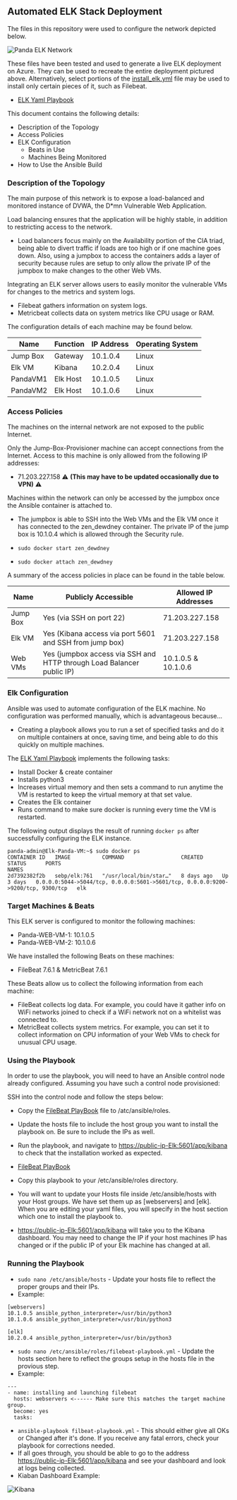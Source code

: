 ## Automated ELK Stack Deployment

The files in this repository were used to configure the network depicted below.

![Panda ELK Network](https://github.com/TeaLeafMedia/TeaLeaf_CyberSec/blob/main/Diagrams/New%20Panda-Network-Map.drawio.png)

These files have been tested and used to generate a live ELK deployment on Azure. They can be used to recreate the entire deployment pictured above. Alternatively, select portions of the [install_elk.yml](https://github.com/TeaLeafMedia/TeaLeaf_CyberSec/blob/main/Ansible/install-elk.yml) file may be used to install only certain pieces of it, such as Filebeat.

  - [ELK Yaml Playbook](https://github.com/TeaLeafMedia/TeaLeaf_CyberSec/blob/main/Ansible/install-elk.yml)

This document contains the following details:
- Description of the Topology
- Access Policies
- ELK Configuration
  - Beats in Use
  - Machines Being Monitored
- How to Use the Ansible Build

### Description of the Topology

The main purpose of this network is to expose a load-balanced and monitored instance of DVWA, the D*mn Vulnerable Web Application.

Load balancing ensures that the application will be highly stable, in addition to restricting access to the network.

- Load balancers focus mainly on the Availability portion of the CIA triad, being able to divert traffic if loads are too high or if one machine goes down. Also, using a jumpbox to access the containers adds a layer of security because rules are setup to only allow the private IP of the jumpbox to make changes to the other Web VMs. 

Integrating an ELK server allows users to easily monitor the vulnerable VMs for changes to the metrics and system logs.

- Filebeat gathers information on system logs.
- Metricbeat collects data on system metrics like CPU usage or RAM.

The configuration details of each machine may be found below.

| Name     | Function | IP Address | Operating System |
|----------|----------|------------|------------------|
| Jump Box | Gateway  | 10.1.0.4   | Linux            |
| Elk VM   | Kibana   | 10.2.0.4   | Linux            | 
| PandaVM1 | Elk Host | 10.1.0.5   | Linux            |
| PandaVM2 | Elk Host | 10.1.0.6   | Linux            |

### Access Policies

The machines on the internal network are not exposed to the public Internet. 

Only the Jump-Box-Provisioner machine can accept connections from the Internet. Access to this machine is only allowed from the following IP addresses:

- 71.203.227.158 :warning: **(This may have to be updated occasionally due to VPN)** :warning:

Machines within the network can only be accessed by the jumpbox once the Ansible container is attached to.

- The jumpbox is able to SSH into the Web VMs and the Elk VM once it has connected to the zen_dewdney container. The private IP of the jump box is 10.1.0.4 which is allowed through the Security rule. 

- `sudo docker start zen_dewdney`
- `sudo docker attach zen_dewdney`

A summary of the access policies in place can be found in the table below.

| Name     | Publicly Accessible | Allowed IP Addresses |
|----------|---------------------|----------------------|
| Jump Box | Yes (via SSH on port 22)                | 71.203.227.158       |
| Elk VM   | Yes (Kibana access via port 5601 and SSH from jump box) | 71.203.227.158       |
| Web VMs  | Yes (jumpbox access via SSH and HTTP through Load Balancer public IP) | 10.1.0.5 & 10.1.0.6             |

### Elk Configuration

Ansible was used to automate configuration of the ELK machine. No configuration was performed manually, which is advantageous because...

- Creating a playbook allows you to run a set of specified tasks and do it on multiple containers at once, saving time, and being able to do this quickly on multiple machines. 

The [ELK Yaml Playbook](https://github.com/TeaLeafMedia/TeaLeaf_CyberSec/blob/main/Ansible/install-elk.yml) implements the following tasks:

- Install Docker & create container
- Installs python3
- Increases virtual memory and then sets a command to run anytime the VM is restarted to keep the virtual memory at that set value.
- Creates the Elk container
- Runs command to make sure docker is running every time the VM is restarted.

The following output displays the result of running `docker ps` after successfully configuring the ELK instance.

```
panda-admin@Elk-Panda-VM:~$ sudo docker ps
CONTAINER ID   IMAGE          COMMAND                  CREATED      STATUS      PORTS                                                                              NAMES
2d7392382f2b   sebp/elk:761   "/usr/local/bin/star…"   8 days ago   Up 3 days   0.0.0.0:5044->5044/tcp, 0.0.0.0:5601->5601/tcp, 0.0.0.0:9200->9200/tcp, 9300/tcp   elk
```

### Target Machines & Beats

This ELK server is configured to monitor the following machines:

- Panda-WEB-VM-1: 10.1.0.5
- Panda-WEB-VM-2: 10.1.0.6

We have installed the following Beats on these machines:

- FileBeat 7.6.1 & MetricBeat 7.6.1

These Beats allow us to collect the following information from each machine:

- FileBeat collects log data. For example, you could have it gather info on WiFi networks joined to check if a WiFi network not on a whitelist was connected to.
- MetricBeat collects system metrics. For example, you can set it to collect information on CPU information of your Web VMs to check for unusual CPU usage. 

### Using the Playbook

In order to use the playbook, you will need to have an Ansible control node already configured. Assuming you have such a control node provisioned: 

SSH into the control node and follow the steps below:

- Copy the [FileBeat PlayBook](https://github.com/TeaLeafMedia/TeaLeaf_CyberSec/blob/main/Ansible/filebeat-playbook.yml) file to /atc/ansible/roles.
- Update the hosts file to include the host group you want to install the playbook on. Be sure to include the IPs as well. 
- Run the playbook, and navigate to [https://public-ip-Elk:5601/app/kibana](https://public-ip-Elk:5601/app/kibana) to check that the installation worked as expected.

- [FileBeat PlayBook](https://github.com/TeaLeafMedia/TeaLeaf_CyberSec/blob/main/Ansible/filebeat-playbook.yml)
- Copy this playbook to your /etc/ansible/roles directory. 
- You will want to update your Hosts file inside /etc/ansible/hosts with your Host groups. We have set them up as [webservers] and [elk]. When you are editing your yaml files, you will specify in the host section which one to install the playbook to. 
- [https://public-ip-Elk:5601/app/kibana](https://public-ip-Elk:5601/app/kibana) will take you to the Kibana dashboard. You may need to change the IP if your host machines IP has changed or if the public IP of your Elk machine has changed at all.

### Running the Playbook

- `sudo nano /etc/ansible/hosts` - Update your hosts file to reflect the proper groups and their IPs. 
- Example:
```
[webservers]
10.1.0.5 ansible_python_interpreter=/usr/bin/python3
10.1.0.6 ansible_python_interpreter=/usr/bin/python3

[elk]
10.2.0.4 ansible_python_interpreter=/usr/bin/python3
```
- `sudo nano /etc/ansible/roles/filebeat-playbook.yml` - Update the hosts section here to reflect the groups setup in the hosts file in the provious step. 
- Example:
```
---
- name: installing and launching filebeat
  hosts: webservers <------ Make sure this matches the target machine group.
  become: yes
  tasks:
```

- `ansible-playbook filbeat-playbook.yml` - This should either give all OKs or Changed after it's done. If you receive any fatal errors, check your playbook for corrections needed. 
- If all goes through, you should be able to go to the address [https://public-ip-Elk:5601/app/kibana](https://public-ip-Elk:5601/app/kibana) and see your dashboard and look at logs being collected. 
- Kiaban Dashboard Example:

![Kibana](https://github.com/TeaLeafMedia/TeaLeaf_CyberSec/blob/main/README/Images/Kibana%20Logs.png)